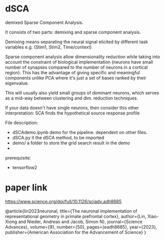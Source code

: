 # dSCA

demixed Sparse Component Analysis.

It consists of two parts: demixing and sparse component analysis.

Demixing means separating the neural signal elicited by different task variables e.g. (Stim1, Stim2, Time/context)

Sparse component analysis allow dimensionality reduction while taking into account the constraint of biological implementation (neurons have small number of synapses compared to the number of neurons in a cortical region). This has the advantage of giving specific and meaningful components unlike PCA where it's just a set of bases ranked by their eigenvalue. 

This will usually also yield small groups of dominant neurons, which serves as a mid-way between clustering and dim. reduction techniques.

If your data doesn't have single neurons, then consider this other interpretation: SCA finds the hypothetical source response profile


File description:
- dSCAdemo.ipynb
demo for the pipeline. dependent on other files.
- dSCA.py
it the dSCA method, to be imported
- demo/
a folder to store the grid search result in the demo
- 



prerequisite:

- tensorflow2



# paper link

https://www.science.org/doi/full/10.1126/sciadv.adh8685

@article{lin2023neuronal,
  title={The neuronal implementation of representational geometry in primate prefrontal cortex},
  author={Lin, Xiao-Xiong and Nieder, Andreas and Jacob, Simon N},
  journal={Science Advances},
  volume={9},
  number={50},
  pages={eadh8685},
  year={2023},
  publisher={American Association for the Advancement of Science}
}
